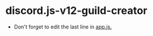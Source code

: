 # discord.js-v12-guild-creator

* Don't forget to edit the last line in [app.js.](https://github.com/EnesKeremAYDIN/discord.js-v12-guild-creator/blob/main/app.js)
